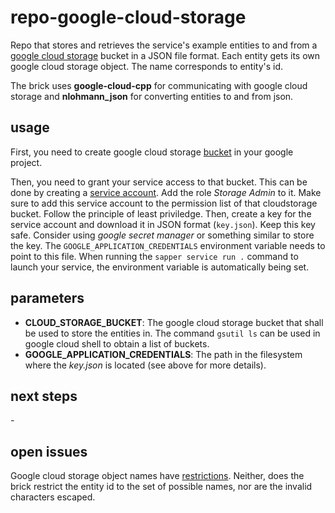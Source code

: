 # repo-google-cloud-storage

Repo that stores and retrieves the service's example entities to and from a [google cloud storage](https://cloud.google.com/storage) bucket in a JSON file format. Each entity gets its own google cloud storage object. The name corresponds to entity's id.

The brick uses **google-cloud-cpp** for communicating with google cloud storage and **nlohmann_json** for converting entities to and from json.

## usage

First, you need to create google cloud storage [bucket](https://console.cloud.google.com/storage/browser) in your google project. 

Then, you need to grant your service access to that bucket. This can be done by creating a [service account](  https://console.cloud.google.com/iam-admin/serviceaccounts). Add the role *Storage Admin* to it. Make sure to add this service account to the permission list of that cloudstorage bucket. Follow the principle of least priviledge. Then, create a key for the service account and download it in JSON format (`key.json`). Keep this key safe. Consider using *google secret manager* or something similar to store the key. The `GOOGLE_APPLICATION_CREDENTIALS` environment variable needs to point to this file. When running the `sapper service run .` command to launch your service, the environment variable is automatically being set.

## parameters

  - **CLOUD_STORAGE_BUCKET**: The google cloud storage bucket that shall be used to store the entities in. The command `gsutil ls` can be used in google cloud shell to obtain a list of buckets. 
  - **GOOGLE_APPLICATION_CREDENTIALS**: The path in the filesystem where the *key.json* is located (see above for more details).

## next steps

*-*

## open issues

Google cloud storage object names have [restrictions](https://cloud.google.com/storage/docs/objects). Neither, does the brick restrict the entity id to the set of possible names, nor are the invalid characters escaped.
